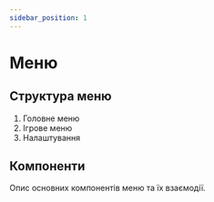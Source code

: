 ```yaml
---
sidebar_position: 1
---
```


# Меню

## Структура меню

1. Головне меню
2. Ігрове меню
3. Налаштування

## Компоненти

Опис основних компонентів меню та їх взаємодії.
